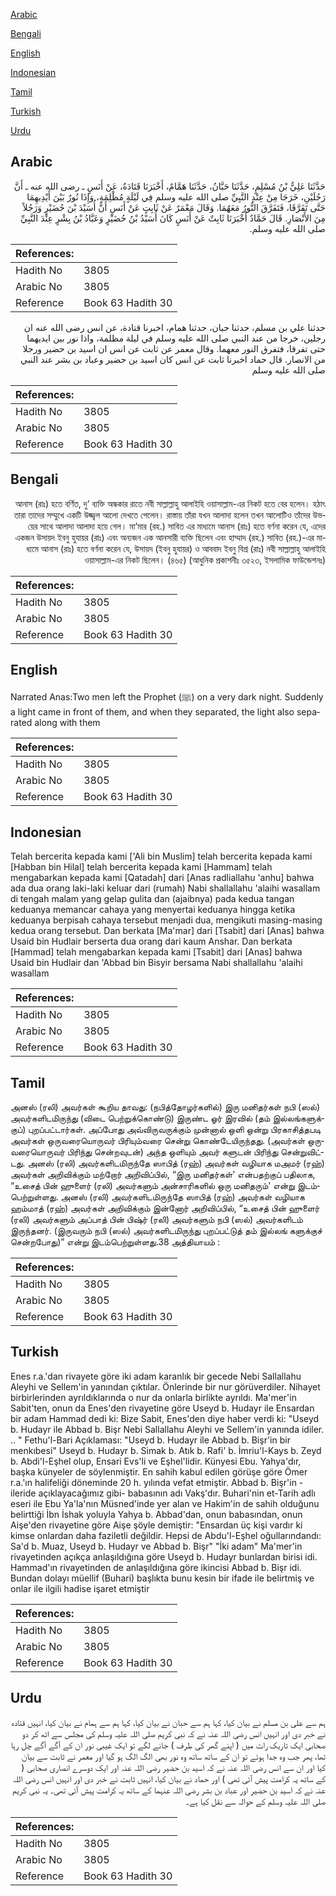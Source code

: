 [Arabic](#arabic)

[Bengali](#bengali)

[English](#english)

[Indonesian](#indonesian)

[Tamil](#tamil)

[Turkish](#turkish)

[Urdu](#urdu)

## Arabic


<div dir="rtl" lang="ar" style={{fontSize:'larger',backgroundColor:'#f8f9fa',padding:20}}>
حَدَّثَنَا عَلِيُّ بْنُ مُسْلِمٍ، حَدَّثَنَا حَبَّانُ، حَدَّثَنَا هَمَّامٌ، أَخْبَرَنَا قَتَادَةُ، عَنْ أَنَسٍ ـ رضى الله عنه ـ أَنَّ رَجُلَيْنِ، خَرَجَا مِنْ عِنْدِ النَّبِيِّ صلى الله عليه وسلم فِي لَيْلَةٍ مُظْلِمَةٍ، وَإِذَا نُورٌ بَيْنَ أَيْدِيهِمَا حَتَّى تَفَرَّقَا، فَتَفَرَّقَ النُّورُ مَعَهُمَا‏.‏ وَقَالَ مَعْمَرٌ عَنْ ثَابِتٍ عَنْ أَنَسٍ أَنَّ أُسَيْدَ بْنَ حُضَيْرٍ وَرَجُلاً مِنَ الأَنْصَارِ‏.‏ قَالَ حَمَّادٌ أَخْبَرَنَا ثَابِتٌ عَنْ أَنَسٍ كَانَ أُسَيْدُ بْنُ حُضَيْرٍ وَعَبَّادُ بْنُ بِشْرٍ عِنْدَ النَّبِيِّ صلى الله عليه وسلم‏.‏
</div>
<div style={{backgroundColor:'#f8f9fa',padding:20, marginBottom: 10}}><table> <thead> <tr> <th>References:</th> <th></th> </tr> </thead> <tbody><tr><td>Hadith No</td><td>3805</td></tr><tr><td>Arabic No</td><td>3805</td></tr><tr><td>Reference</td><td>Book 63 Hadith 30</td></tr></tbody></table></div>


<div dir="rtl" lang="ar" style={{fontSize:'larger',backgroundColor:'#f8f9fa',padding:20}}>
حدثنا علي بن مسلم، حدثنا حبان، حدثنا همام، اخبرنا قتادة، عن انس رضى الله عنه ان رجلين، خرجا من عند النبي صلى الله عليه وسلم في ليلة مظلمة، واذا نور بين ايديهما حتى تفرقا، فتفرق النور معهما. وقال معمر عن ثابت عن انس ان اسيد بن حضير ورجلا من الانصار. قال حماد اخبرنا ثابت عن انس كان اسيد بن حضير وعباد بن بشر عند النبي صلى الله عليه وسلم
</div>
<div style={{backgroundColor:'#f8f9fa',padding:20, marginBottom: 10}}><table> <thead> <tr> <th>References:</th> <th></th> </tr> </thead> <tbody><tr><td>Hadith No</td><td>3805</td></tr><tr><td>Arabic No</td><td>3805</td></tr><tr><td>Reference</td><td>Book 63 Hadith 30</td></tr></tbody></table></div>

## Bengali


<div dir="rtl" lang="bn" style={{fontSize:'larger',backgroundColor:'#f8f9fa',padding:20}}>
আনাস (রাঃ) হতে বর্ণিত, দু’ ব্যক্তি অন্ধকার রাতে নবী সাল্লাল্লাহু আলাইহি ওয়াসাল্লাম-এর নিকট হতে বের হলেন। হঠাৎ তারা তাদের সম্মুখে একটি উজ্জ্বল আলো দেখতে পেলেন। রাস্তায় তাঁরা যখন আলাদা হলেন তখন আলোটিও তাঁদের উভয়ের সাথে আলাদা আলাদা হয়ে গেল। মা’মার (রহ.) সাবিত এর মাধ্যমে আনাস (রাঃ) হতে বর্ণনা করেন যে, এদের একজন উসায়দ ইবনু হুযায়র (রাঃ) এবং অন্যজন এক আনসারী ব্যক্তি ছিলেন এবং হাম্মাদ (রহ.) সাবিত (রহ.)-এর মাধ্যমে আনাস (রাঃ) হতে বর্ণনা করেন যে, উসায়দ (ইবনু হুযায়র) ও আববাদ ইবনু বিশ্র (রাঃ) নবী সাল্লাল্লাহু আলাইহি ওয়াসাল্লাম-এর নিকট ছিলেন। (৪৬৫) (আধুনিক প্রকাশনীঃ ৩৫২৩, ইসলামিক ফাউন্ডেশনঃ)
</div>
<div style={{backgroundColor:'#f8f9fa',padding:20, marginBottom: 10}}><table> <thead> <tr> <th>References:</th> <th></th> </tr> </thead> <tbody><tr><td>Hadith No</td><td>3805</td></tr><tr><td>Arabic No</td><td>3805</td></tr><tr><td>Reference</td><td>Book 63 Hadith 30</td></tr></tbody></table></div>

## English


<div dir="ltr" lang="en" style={{fontSize:'larger',backgroundColor:'#f8f9fa',padding:20}}>
Narrated Anas:Two men left the Prophet (ﷺ) on a very dark night. Suddenly a light came in front of them, and when they separated, the light also separated along with them
</div>
<div style={{backgroundColor:'#f8f9fa',padding:20, marginBottom: 10}}><table> <thead> <tr> <th>References:</th> <th></th> </tr> </thead> <tbody><tr><td>Hadith No</td><td>3805</td></tr><tr><td>Arabic No</td><td>3805</td></tr><tr><td>Reference</td><td>Book 63 Hadith 30</td></tr></tbody></table></div>

## Indonesian


<div dir="ltr" lang="id" style={{fontSize:'larger',backgroundColor:'#f8f9fa',padding:20}}>
Telah bercerita kepada kami ['Ali bin Muslim] telah bercerita kepada kami [Habban bin Hilal] telah bercerita kepada kami [Hammam] telah mengabarkan kepada kami [Qatadah] dari [Anas radliallahu 'anhu] bahwa ada dua orang laki-laki keluar dari (rumah) Nabi shallallahu 'alaihi wasallam di tengah malam yang gelap gulita dan (ajaibnya) pada kedua tangan keduanya memancar cahaya yang menyertai keduanya hingga ketika keduanya berpisah cahaya tersebut menjadi dua, mengikuti masing-masing kedua orang tersebut. Dan berkata [Ma'mar] dari [Tsabit] dari [Anas] bahwa Usaid bin Hudlair berserta dua orang dari kaum Anshar. Dan berkata [Hammad] telah mengabarkan kepada kami [Tsabit] dari [Anas] bahwa Usaid bin Hudlair dan 'Abbad bin Bisyir bersama Nabi shallallahu 'alaihi wasallam
</div>
<div style={{backgroundColor:'#f8f9fa',padding:20, marginBottom: 10}}><table> <thead> <tr> <th>References:</th> <th></th> </tr> </thead> <tbody><tr><td>Hadith No</td><td>3805</td></tr><tr><td>Arabic No</td><td>3805</td></tr><tr><td>Reference</td><td>Book 63 Hadith 30</td></tr></tbody></table></div>

## Tamil


<div dir="ltr" lang="ta" style={{fontSize:'larger',backgroundColor:'#f8f9fa',padding:20}}>
அனஸ் (ரலி) அவர்கள் கூறிய தாவது: (நபித்தோழர்களில்) இரு மனிதர்கள் நபி (ஸல்) அவர்களிடமிருந்து (விடை பெற்றுக்கொண்டு) இருண்ட ஓர் இரவில் (தம் இல்லங்களுக்குப்) புறப்பட்டார்கள். அப்போது அவ்விருவருக்கும் முன்னால் ஒளி ஒன்று பிரகாசித்தபடி அவர்கள் ஒருவரையொருவர் பிரியும்வரை சென்று கொண்டேயிருந்தது. (அவர்கள் ஒருவரையொருவர் பிரிந்து சென்றவுடன்) அந்த ஒளியும் அவர் களுடன் பிரிந்து சென்றுவிட்டது. அனஸ் (ரலி) அவர்களிடமிருந்தே ஸாபித் (ரஹ்) அவர்கள் வழியாக மஅமர் (ரஹ்) அவர்கள் அறிவிக்கும் மற்றோர் அறிவிப்பில், “இரு மனிதர்கள்' என்பதற்குப் பதிலாக, “உசைத் பின் ஹுளைர் (ரலி) அவர்களும் அன்சாரிகளில் ஒரு மனிதரும்' என்று இடம்பெற்றுள்ளது. அனஸ் (ரலி) அவர்களிடமிருந்தே ஸாபித் (ரஹ்) அவர்கள் வழியாக ஹம்மாத் (ரஹ்) அவர்கள் அறிவிக்கும் இன்னோர் அறிவிப்பில், “உசைத் பின் ஹுளைர் (ரலி) அவர்களும் அப்பாத் பின் பிஷ்ர் (ரலி) அவர்களும் நபி (ஸல்) அவர்களிடம் இருந்தனர். (இருவரும் நபி (ஸல்) அவர்களிடமிருந்து புறப்பட்டுத் தம் இல்லங் களுக்குச் சென்றபோது)” என்று இடம்பெற்றுள்ளது.38 அத்தியாயம் :
</div>
<div style={{backgroundColor:'#f8f9fa',padding:20, marginBottom: 10}}><table> <thead> <tr> <th>References:</th> <th></th> </tr> </thead> <tbody><tr><td>Hadith No</td><td>3805</td></tr><tr><td>Arabic No</td><td>3805</td></tr><tr><td>Reference</td><td>Book 63 Hadith 30</td></tr></tbody></table></div>

## Turkish


<div dir="ltr" lang="tr" style={{fontSize:'larger',backgroundColor:'#f8f9fa',padding:20}}>
Enes r.a.'dan rivayete göre iki adam karanlık bir gecede Nebi Sallallahu Aleyhi ve Sellem'in yanından çıktılar. Önlerinde bir nur görüverdiler. Nihayet birbirlerinden ayrıldıklarında o nur da onlarla birlikte ayrıldı. Ma'mer'in Sabit'ten, onun da Enes'den rivayetine göre Useyd b. Hudayr ile Ensardan bir adam Hammad dedi ki: Bize Sabit, Enes'den diye haber verdi ki: "Useyd b. Hudayr ile Abbad b. Bişr Nebi Sallallahu Aleyhi ve Sellem'in yanında idiler. .. " Fethu'l-Bari Açıklaması: "Useyd b. Hudayr ile Abbad b. Bişr'in bir menkıbesi" Useyd b. Hudayr b. Simak b. Atık b. Rafi' b. İmriu'l-Kays b. Zeyd b. Abdi'l-Eşhel olup, Ensari Evs'li ve Eşhel'lidir. Künyesi Ebu. Yahya'dır, başka künyeler de söylenmiştir. En sahih kabul edilen görüşe göre Ömer r.a.'ın halifeliği döneminde 20 h. yılında vefat etmiştir. Abbad b. Bişr'in -ileride açıklayacağımız gibi- babasının adı Vakş'dır. Buhari'nin et-Tarih adlı eseri ile Ebu Ya'la'nın Müsned'inde yer alan ve Hakim'in de sahih olduğunu belirttiği İbn İshak yoluyla Yahya b. Abbad'dan, onun babasından, onun Aişe'den rivayetine göre Aişe şöyle demiştir: "Ensardan üç kişi vardır ki kimse onlardan daha faziletli değildir. Hepsi de Abdu'l-Eşhel oğullarındandı: Sa'd b. Muaz, Useyd b. Hudayr ve Abbad b. Bişr" "İki adam" Ma'mer'in rivayetinden açıkça anlaşıldığına göre Useyd b. Hudayr bunlardan birisi idi. Hammad'ın rivayetinden de anlaşıldığına göre ikincisi Abbad b. Bişr idi. Bundan dolayı müellif (Buhari) başlıkta bunu kesin bir ifade ile belirtmiş ve onlar ile ilgili hadise işaret etmiştir
</div>
<div style={{backgroundColor:'#f8f9fa',padding:20, marginBottom: 10}}><table> <thead> <tr> <th>References:</th> <th></th> </tr> </thead> <tbody><tr><td>Hadith No</td><td>3805</td></tr><tr><td>Arabic No</td><td>3805</td></tr><tr><td>Reference</td><td>Book 63 Hadith 30</td></tr></tbody></table></div>

## Urdu


<div dir="rtl" lang="ur" style={{fontSize:'larger',backgroundColor:'#f8f9fa',padding:20}}>
ہم سے علی بن مسلم نے بیان کیا، کہا ہم سے حبان نے بیان کیا، کہا ہم سے ہمام نے بیان کیا، انہیں قتادہ نے خبر دی اور انہیں انس رضی اللہ عنہ نے کہ نبی کریم صلی اللہ علیہ وسلم کی مجلس سے اٹھ کر دو صحابی ایک تاریک رات میں ( اپنے گھر کی طرف ) جانے لگے تو ایک غیبی نور ان کے آگے آگے چل رہا تھا، پھر جب وہ جدا ہوئے تو ان کے ساتھ ساتھ وہ نور بھی الگ الگ ہو گیا اور معمر نے ثابت سے بیان کیا اور ان سے انس رضی اللہ عنہ نے کہ اسید بن حضیر رضی اللہ عنہ اور ایک دوسرے انصاری صحابی ( کے ساتھ یہ کرامت پیش آئی تھی ) اور حماد نے بیان کیا، انہیں ثابت نے خبر دی اور انہیں انس رضی اللہ عنہ نے کہ اسید بن حضیر اور عباد بن بشر رضی اللہ عنہما کے ساتھ یہ کرامت پیش آئی تھی۔ یہ نبی کریم صلی اللہ علیہ وسلم کے حوالہ سے نقل کیا ہے۔
</div>
<div style={{backgroundColor:'#f8f9fa',padding:20, marginBottom: 10}}><table> <thead> <tr> <th>References:</th> <th></th> </tr> </thead> <tbody><tr><td>Hadith No</td><td>3805</td></tr><tr><td>Arabic No</td><td>3805</td></tr><tr><td>Reference</td><td>Book 63 Hadith 30</td></tr></tbody></table></div>